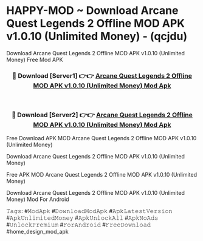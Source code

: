 # HAPPY-MOD ~ Download Arcane Quest Legends 2 Offline MOD APK v1.0.10 (Unlimited Money) - (qcjdu)
Download Arcane Quest Legends 2 Offline MOD APK v1.0.10 (Unlimited Money) Free Mod APK

<div align="center">
<h3>🔴 Download [Server1] 👉👉 <a href="https://apk-comot.site?title=Arcane_Quest_Legends_2_Offline_MOD_APK_v1.0.10_(Unlimited_Money)">Arcane Quest Legends 2 Offline MOD APK v1.0.10 (Unlimited Money) Mod Apk</a></h3><br>

<h3>🔴 Download [Server2] 👉👉 <a href="https://apk-comot.site?title=Arcane_Quest_Legends_2_Offline_MOD_APK_v1.0.10_(Unlimited_Money)">Arcane Quest Legends 2 Offline MOD APK v1.0.10 (Unlimited Money) Mod Apk</a></h3>
</div>


Free Download APK MOD Arcane Quest Legends 2 Offline MOD APK v1.0.10 (Unlimited Money)

Download Arcane Quest Legends 2 Offline MOD APK v1.0.10 (Unlimited Money) 

Free APK MOD Arcane Quest Legends 2 Offline MOD APK v1.0.10 (Unlimited Money) 

Download Arcane Quest Legends 2 Offline MOD APK v1.0.10 (Unlimited Money) Mod For Android

𝚃𝚊𝚐𝚜: #𝙼𝚘𝚍𝙰𝚙𝚔 #𝙳𝚘𝚠𝚗𝚕𝚘𝚊𝚍𝙼𝚘𝚍𝙰𝚙𝚔 #𝙰𝚙𝚔𝙻𝚊𝚝𝚎𝚜𝚝𝚅𝚎𝚛𝚜𝚒𝚘𝚗 #𝙰𝚙𝚔𝚄𝚗𝚕𝚒𝚖𝚒𝚝𝚎𝚍𝙼𝚘𝚗𝚎𝚢 #𝙰𝚙𝚔𝚄𝚗𝚕𝚘𝚌𝚔𝙰𝚕𝚕 #𝙰𝚙𝚔𝙽𝚘𝙰𝚍𝚜 #𝚄𝚗𝚕𝚘𝚌𝚔𝙿𝚛𝚎𝚖𝚒𝚞𝚖 #𝙵𝚘𝚛𝙰𝚗𝚍𝚛𝚘𝚒𝚍 #𝙵𝚛𝚎𝚎𝙳𝚘𝚠𝚗𝚕𝚘𝚊𝚍 #home_design_mod_apk